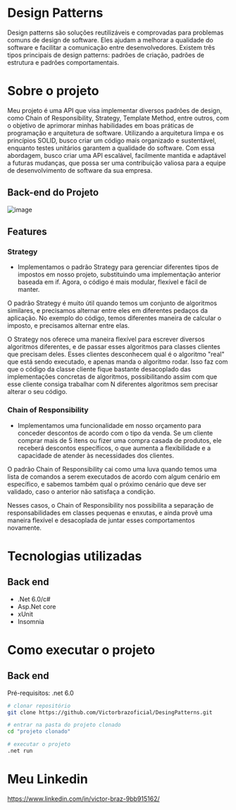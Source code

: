 # Design Patterns
Design patterns são soluções reutilizáveis e comprovadas para problemas comuns de design de software. Eles ajudam a melhorar a qualidade do software e facilitar a comunicação entre desenvolvedores. Existem três tipos principais de design patterns: padrões de criação, padrões de estrutura e padrões comportamentais.

# Sobre o projeto

Meu projeto é uma API que visa implementar diversos padrões de design, como Chain of Responsibility, Strategy, Template Method, entre outros, com o objetivo de aprimorar minhas habilidades em boas práticas de programação e arquitetura de software. Utilizando a arquitetura limpa e os princípios SOLID, busco criar um código mais organizado e sustentável, enquanto testes unitários garantem a qualidade do software. Com essa abordagem, busco criar uma API escalável, facilmente mantida e adaptável a futuras mudanças, que possa ser uma contribuição valiosa para a equipe de desenvolvimento de software da sua empresa.

## Back-end do Projeto
![image](https://user-images.githubusercontent.com/87781300/235450099-855cae30-bf56-4959-9bc9-eb4e6fa743fe.png)

## Features
### Strategy
- Implementamos o padrão Strategy para gerenciar diferentes tipos de impostos em nosso projeto, substituindo uma implementação anterior baseada em if. Agora, o código é mais modular, flexível e fácil de manter.

O padrão Strategy é muito útil quando temos um conjunto de algoritmos similares, e precisamos alternar entre eles em diferentes pedaços da aplicação. No exemplo do código, temos diferentes maneira de calcular o imposto, e precisamos alternar entre elas.

O Strategy nos oferece uma maneira flexível para escrever diversos algoritmos diferentes, e de passar esses algoritmos para classes clientes que precisam deles. Esses clientes desconhecem qual é o algoritmo "real" que está sendo executado, e apenas manda o algoritmo rodar. Isso faz com que o código da classe cliente fique bastante desacoplado das implementações concretas de algoritmos, possibilitando assim com que esse cliente consiga trabalhar com N diferentes algoritmos sem precisar alterar o seu código.

### Chain of Responsibility
- Implementamos uma funcionalidade em nosso orçamento para conceder descontos de acordo com o tipo da venda. Se um cliente comprar mais de 5 itens ou fizer uma compra casada de produtos, ele receberá descontos específicos, o que aumenta a flexibilidade e a capacidade de atender às necessidades dos clientes.

O padrão Chain of Responsibility cai como uma luva quando temos uma lista de comandos a serem executados de acordo com algum cenário em específico, e sabemos também qual o próximo cenário que deve ser validado, caso o anterior não satisfaça a condição.

Nesses casos, o Chain of Responsibility nos possibilita a separação de responsabilidades em classes pequenas e enxutas, e ainda provê uma maneira flexível e desacoplada de juntar esses comportamentos novamente.
# Tecnologias utilizadas
## Back end
- .Net 6.0/c#
- Asp.Net core
- xUnit
- Insomnia
# Como executar o projeto

## Back end
Pré-requisitos: .net 6.0

```bash
# clonar repositório
git clone https://github.com/Victorbrazoficial/DesingPatterns.git

# entrar na pasta do projeto clonado
cd "projeto clonado"

# executar o projeto
.net run
```

# Meu Linkedin

https://www.linkedin.com/in/victor-braz-9bb915162/

